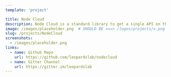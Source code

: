 ```yaml
---
template: 'project'

title: Node Cloud
description: Node Cloud is a standard library to get a single API on the open cloud with multiple providers. It is a NodeJs library which comes with plugins for each cloud provider. NodeCloud's aim is to abstract away the differences between different cloud providers. It provides an easy to use API for developers in order to interact with different cloud providers.
image: /images/placeholder.png  # SHOULD BE ===> /logos/projects/x.png
slug: /projects/NodeCloud
screenshots: 
  - /images/placeholder.png
links: 
  - name: Github Repo
    url: https://github.com/leopardslab/nodecloud
  - name: Gitter Channel
    url: https://gitter.im/leopardslab
---
```

